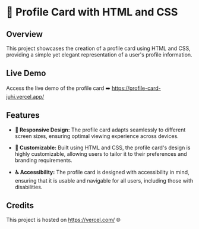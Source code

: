 # **👤 Profile Card with HTML and CSS**

## Overview

This project showcases the creation of a profile card using HTML and CSS, providing a simple yet elegant representation of a user's profile information.

## Live Demo

Access the live demo of the profile card ➡️ https://profile-card-juhi.vercel.app/

## Features

- **📱 Responsive Design:** The profile card adapts seamlessly to different screen sizes, ensuring optimal viewing experience across devices.
  
- **🎨 Customizable:** Built using HTML and CSS, the profile card's design is highly customizable, allowing users to tailor it to their preferences and branding requirements.
  
- **♿ Accessibility:** The profile card is designed with accessibility in mind, ensuring that it is usable and navigable for all users, including those with disabilities.

## Credits

This project is hosted on https://vercel.com/ 🌐
